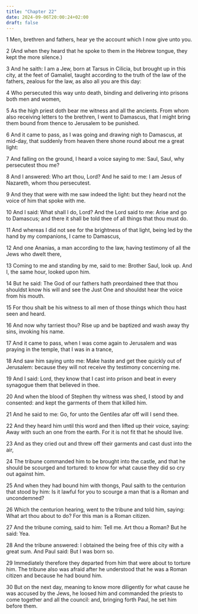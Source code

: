 ```yaml
---
title: "Chapter 22"
date: 2024-09-06T20:00:24+02:00
draft: false
---
```



1 Men, brethren and fathers, hear ye the account which I now give unto you.

2 (And when they heard that he spoke to them in the Hebrew tongue, they kept the more silence.)

3 And he saith: I am a Jew, born at Tarsus in Cilicia, but brought up in this city, at the feet of Gamaliel, taught according to the truth of the law of the fathers, zealous for the law, as also all you are this day:

4 Who persecuted this way unto death, binding and delivering into prisons both men and women,

5 As the high priest doth bear me witness and all the ancients. From whom also receiving letters to the brethren, I went to Damascus, that I might bring them bound from thence to Jerusalem to be punished.

6 And it came to pass, as I was going and drawing nigh to Damascus, at mid-day, that suddenly from heaven there shone round about me a great light:

7 And falling on the ground, I heard a voice saying to me: Saul, Saul, why persecutest thou me?

8 And I answered: Who art thou, Lord? And he said to me: I am Jesus of Nazareth, whom thou persecutest.

9 And they that were with me saw indeed the light: but they heard not the voice of him that spoke with me.

10 And I said: What shall I do, Lord? And the Lord said to me: Arise and go to Damascus; and there it shall be told thee of all things that thou must do.

11 And whereas I did not see for the brightness of that light, being led by the hand by my companions, I came to Damascus,

12 And one Ananias, a man according to the law, having testimony of all the Jews who dwelt there,

13 Coming to me and standing by me, said to me: Brother Saul, look up. And I, the same hour, looked upon him.

14 But he said: The God of our fathers hath preordained thee that thou shouldst know his will and see the Just One and shouldst hear the voice from his mouth.

15 For thou shalt be his witness to all men of those things which thou hast seen and heard.

16 And now why tarriest thou? Rise up and be baptized and wash away thy sins, invoking his name.

17 And it came to pass, when I was come again to Jerusalem and was praying in the temple, that I was in a trance,

18 And saw him saying unto me: Make haste and get thee quickly out of Jerusalem: because they will not receive thy testimony concerning me.

19 And I said: Lord, they know that I cast into prison and beat in every synagogue them that believed in thee.

20 And when the blood of Stephen thy witness was shed, I stood by and consented: and kept the garments of them that killed him.

21 And he said to me: Go, for unto the Gentiles afar off will I send thee.

22 And they heard him until this word and then lifted up their voice, saying: Away with such an one from the earth. For it is not fit that he should live.

23 And as they cried out and threw off their garments and cast dust into the air,

24 The tribune commanded him to be brought into the castle, and that he should be scourged and tortured: to know for what cause they did so cry out against him.

25 And when they had bound him with thongs, Paul saith to the centurion that stood by him: Is it lawful for you to scourge a man that is a Roman and uncondemned?

26 Which the centurion hearing, went to the tribune and told him, saying: What art thou about to do? For this man is a Roman citizen.

27 And the tribune coming, said to him: Tell me. Art thou a Roman? But he said: Yea.

28 And the tribune answered: I obtained the being free of this city with a great sum. And Paul said: But I was born so.

29 Immediately therefore they departed from him that were about to torture him. The tribune also was afraid after he understood that he was a Roman citizen and because he had bound him.

30 But on the next day, meaning to know more diligently for what cause he was accused by the Jews, he loosed him and commanded the priests to come together and all the council: and, bringing forth Paul, he set him before them.

